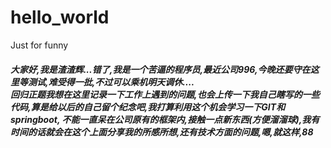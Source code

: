 # hello_world
Just for funny
<h5>大家好,我是渣渣辉...错了,我是一个苦逼的程序员,最近公司996,今晚还要守在这里等测试,难受得一批,不过可以乘机明天调休....<br>
回归正题我想在这里记录一下工作上遇到的问题,也会上传一下我自己瞎写的一些代码,算是给以后的自己留个纪念吧,我打算利用这个机会学习一下GIT和springboot,
不能一直呆在公司原有的框架内,接触一点新东西(方便溜溜球),我有时间的话就会在这个上面分享我的所感所想,还有技术方面的问题,嗯,就这样,88
<h5><br>


